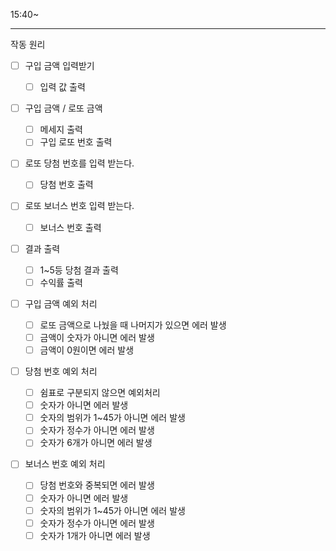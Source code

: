 15:40~

---

작동 원리

- [ ] 구입 금액 입력받기

  - [ ] 입력 값 출력

- [ ] 구입 금액 / 로또 금액

  - [ ] 메세지 출력
  - [ ] 구입 로또 번호 출력

- [ ] 로또 당첨 번호를 입력 받는다.

  - [ ] 당첨 번호 출력

- [ ] 로또 보너스 번호 입력 받는다.

  - [ ] 보너스 번호 출력

- [ ] 결과 출력

  - [ ] 1~5등 당첨 결과 출력
  - [ ] 수익률 출력

- [ ] 구입 금액 예외 처리

  - [ ] 로또 금액으로 나눴을 때 나머지가 있으면 에러 발생
  - [ ] 금액이 숫자가 아니면 에러 발생
  - [ ] 금액이 0원이면 에러 발생

- [ ] 당첨 번호 예외 처리

  - [ ] 쉼표로 구분되지 않으면 예외처리
  - [ ] 숫자가 아니면 에러 발생
  - [ ] 숫자의 범위가 1~45가 아니면 에러 발생
  - [ ] 숫자가 정수가 아니면 에러 발생
  - [ ] 숫자가 6개가 아니면 에러 발생

- [ ] 보너스 번호 예외 처리
  - [ ] 당첨 번호와 중복되면 에러 발생
  - [ ] 숫자가 아니면 에러 발생
  - [ ] 숫자의 범위가 1~45가 아니면 에러 발생
  - [ ] 숫자가 정수가 아니면 에러 발생
  - [ ] 숫자가 1개가 아니면 에러 발생
